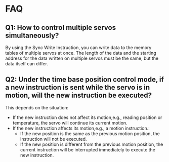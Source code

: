 # FAQ

## Q1: How to control multiple servos simultaneously?
By using the Sync Write Instruction, you can write data to the memory tables of multiple servos at once. The length of the data and the starting address for the data written on multiple servos must be the same, but the data itself can differ.

## Q2: Under the time base position control mode, if a new instruction is sent while the servo is in motion, will the new instruction be executed?
This depends on the situation:
- If the new instruction does not affect its motion,e.g., reading position or temperature, the servo will continue its current motion.
- If the new instruction affects its motion,e.g., a motion instruction.:
    - If the new position is the same as the previous motion position, the instruction will not be executed.
    - If the new position is different from the previous motion position, the current instruction will be interrupted immediately to execute the new instruction.
